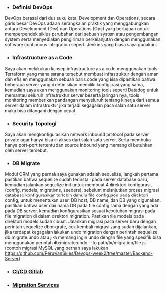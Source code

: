 - ### Definisi DevOps
DevOps berasal dari dua suku kata, Development dan Operations, secara garis besar DevOps adalah serangkaian praktik yang menggabungkan antara Development (Dev) dan Operations (Ops) yang bertujuan untuk memperpendek siklus perubahan dari sebuah system atau pengembangan system serta menyediakan pengiriman berkelanjutan dengan menggunakan software continuous integration seperti Jenkins yang biasa saya gunakan.

- ### Infrastructure as a Code
Saya akan melakukan konsep infrastructure as a code menggunakan tools Terraform yang mana sarana tersebut membuat infrastruktur dengan aman dan efisien menggunakan sebuah baris code yang bisa dipastikan bahwa beberapa server yang didefinisikan memiliki konfigurasi yang sama, kemudian saya akan menggunakan monitoring tools seperti Datadog untuk memantau seluruh infrastruktur server beserta jaringan nya, tools monitoring memberikan pandangan menyeluruh tentang kinerja dari semua server dalam infrastruktur jika terjadi kegagalan pada salah satu server maka bisa ditangani dengan cepat.

- ### Security Topologi
Saya akan mengkonfigurasikan network inbound protocol pada server private agar hanya bisa di akses dari salah satu server. Serta membuka hanya port-port tertentu dan source inbound yang memang di butuhkan oleh server tersebut.

- ### DB Migrate
Modul ORM yang pernah saya gunakan adalah sequelize, langkah pertama pastikan bahwa sequelize sudah terinstall pada server database baru, kemudian jalankan sequelize init untuk membuat 4 direktori konfigurasi, (config, models, migrations, seeders), sebelum melanjutkan proses migrasi database konfigurasikan terlebih dahulu file config.json pada direktori config, untuk menentukan user, DB host, DB name, dan DB yang digunakan. pastikan bahwa user dan nama DB pada file config sama dengan yang ada pada DB server. kemudian konfigurasikan sesuai kebutuhan migrasi pada file migration di dalam direktori migration. Pastikan file models pada direktori models sudah dibuat. Jalankan migrasi pada server baru dengan perintah sequelize db:migrate, cek kembali migrasi yang sudah dijalankan, jika terdapat kegagalan lakukan undo migration dengan perintah sequelize db:migrate:undo atau jika memang ingin undo dengan file yang spesifik bisa menggunakan perintah db:migrate:undo --to path/to/migration/file.js (contoh migrasi MySQL yang pernah saya lakukan https://github.com/PeruvianSkies/Devops-week2/tree/master/Backend-Server).

- ### [CI/CD Gitlab](cicd-gitlab)

- ### [Migration Services](migration-service)